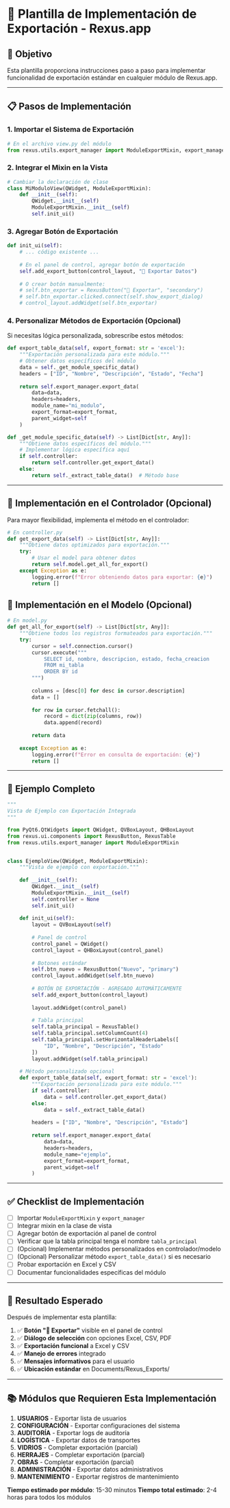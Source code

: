 # 📄 Plantilla de Implementación de Exportación - Rexus.app

## 🎯 Objetivo
Esta plantilla proporciona instrucciones paso a paso para implementar funcionalidad de exportación estándar en cualquier módulo de Rexus.app.

---

## 📋 Pasos de Implementación

### 1. Importar el Sistema de Exportación

```python
# En el archivo view.py del módulo
from rexus.utils.export_manager import ModuleExportMixin, export_manager
```

### 2. Integrar el Mixin en la Vista

```python
# Cambiar la declaración de clase
class MiModuloView(QWidget, ModuleExportMixin):
    def __init__(self):
        QWidget.__init__(self)
        ModuleExportMixin.__init__(self)
        self.init_ui()
```

### 3. Agregar Botón de Exportación

```python
def init_ui(self):
    # ... código existente ...
    
    # En el panel de control, agregar botón de exportación
    self.add_export_button(control_layout, "📄 Exportar Datos")
    
    # O crear botón manualmente:
    # self.btn_exportar = RexusButton("📄 Exportar", "secondary")
    # self.btn_exportar.clicked.connect(self.show_export_dialog)
    # control_layout.addWidget(self.btn_exportar)
```

### 4. Personalizar Métodos de Exportación (Opcional)

Si necesitas lógica personalizada, sobrescribe estos métodos:

```python
def export_table_data(self, export_format: str = 'excel'):
    """Exportación personalizada para este módulo."""
    # Obtener datos específicos del módulo
    data = self._get_module_specific_data()
    headers = ["ID", "Nombre", "Descripción", "Estado", "Fecha"]
    
    return self.export_manager.export_data(
        data=data,
        headers=headers,
        module_name="mi_modulo",
        export_format=export_format,
        parent_widget=self
    )

def _get_module_specific_data(self) -> List[Dict[str, Any]]:
    """Obtiene datos específicos del módulo."""
    # Implementar lógica específica aquí
    if self.controller:
        return self.controller.get_export_data()
    else:
        return self._extract_table_data()  # Método base
```

---

## 🔧 Implementación en el Controlador (Opcional)

Para mayor flexibilidad, implementa el método en el controlador:

```python
# En controller.py
def get_export_data(self) -> List[Dict[str, Any]]:
    """Obtiene datos optimizados para exportación."""
    try:
        # Usar el model para obtener datos
        return self.model.get_all_for_export()
    except Exception as e:
        logging.error(f"Error obteniendo datos para exportar: {e}")
        return []
```

## 🔧 Implementación en el Modelo (Opcional)

```python
# En model.py
def get_all_for_export(self) -> List[Dict[str, Any]]:
    """Obtiene todos los registros formateados para exportación."""
    try:
        cursor = self.connection.cursor()
        cursor.execute("""
            SELECT id, nombre, descripcion, estado, fecha_creacion
            FROM mi_tabla 
            ORDER BY id
        """)
        
        columns = [desc[0] for desc in cursor.description]
        data = []
        
        for row in cursor.fetchall():
            record = dict(zip(columns, row))
            data.append(record)
        
        return data
        
    except Exception as e:
        logging.error(f"Error en consulta de exportación: {e}")
        return []
```

---

## 📝 Ejemplo Completo

```python
"""
Vista de Ejemplo con Exportación Integrada
"""

from PyQt6.QtWidgets import QWidget, QVBoxLayout, QHBoxLayout
from rexus.ui.components import RexusButton, RexusTable
from rexus.utils.export_manager import ModuleExportMixin


class EjemploView(QWidget, ModuleExportMixin):
    """Vista de ejemplo con exportación."""
    
    def __init__(self):
        QWidget.__init__(self)
        ModuleExportMixin.__init__(self)
        self.controller = None
        self.init_ui()
    
    def init_ui(self):
        layout = QVBoxLayout(self)
        
        # Panel de control
        control_panel = QWidget()
        control_layout = QHBoxLayout(control_panel)
        
        # Botones estándar
        self.btn_nuevo = RexusButton("Nuevo", "primary")
        control_layout.addWidget(self.btn_nuevo)
        
        # BOTÓN DE EXPORTACIÓN - AGREGADO AUTOMÁTICAMENTE
        self.add_export_button(control_layout)
        
        layout.addWidget(control_panel)
        
        # Tabla principal
        self.tabla_principal = RexusTable()
        self.tabla_principal.setColumnCount(4)
        self.tabla_principal.setHorizontalHeaderLabels([
            "ID", "Nombre", "Descripción", "Estado"
        ])
        layout.addWidget(self.tabla_principal)
    
    # Método personalizado opcional
    def export_table_data(self, export_format: str = 'excel'):
        """Exportación personalizada para este módulo."""
        if self.controller:
            data = self.controller.get_export_data()
        else:
            data = self._extract_table_data()
        
        headers = ["ID", "Nombre", "Descripción", "Estado"]
        
        return self.export_manager.export_data(
            data=data,
            headers=headers,
            module_name="ejemplo",
            export_format=export_format,
            parent_widget=self
        )
```

---

## ✅ Checklist de Implementación

- [ ] Importar `ModuleExportMixin` y `export_manager`
- [ ] Integrar mixin en la clase de vista
- [ ] Agregar botón de exportación al panel de control
- [ ] Verificar que la tabla principal tenga el nombre `tabla_principal`
- [ ] (Opcional) Implementar métodos personalizados en controlador/modelo
- [ ] (Opcional) Personalizar método `export_table_data()` si es necesario
- [ ] Probar exportación en Excel y CSV
- [ ] Documentar funcionalidades específicas del módulo

---

## 🎯 Resultado Esperado

Después de implementar esta plantilla:

1. ✅ **Botón "📄 Exportar"** visible en el panel de control
2. ✅ **Diálogo de selección** con opciones Excel, CSV, PDF
3. ✅ **Exportación funcional** a Excel y CSV
4. ✅ **Manejo de errores** integrado
5. ✅ **Mensajes informativos** para el usuario
6. ✅ **Ubicación estándar** en Documents/Rexus_Exports/

---

## 📚 Módulos que Requieren Esta Implementación

1. **USUARIOS** - Exportar lista de usuarios
2. **CONFIGURACIÓN** - Exportar configuraciones del sistema
3. **AUDITORÍA** - Exportar logs de auditoría
4. **LOGÍSTICA** - Exportar datos de transportes
5. **VIDRIOS** - Completar exportación (parcial)
6. **HERRAJES** - Completar exportación (parcial)
7. **OBRAS** - Completar exportación (parcial)
8. **ADMINISTRACIÓN** - Exportar datos administrativos
9. **MANTENIMIENTO** - Exportar registros de mantenimiento

**Tiempo estimado por módulo**: 15-30 minutos
**Tiempo total estimado**: 2-4 horas para todos los módulos